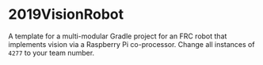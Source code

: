 # 2019VisionRobot
A template for a multi-modular Gradle project for an FRC robot that implements vision via a Raspberry Pi co-processor. Change all instances of `4277` to your team number.
